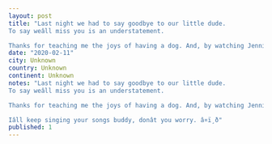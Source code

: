 ```yaml
---
layout: post
title: "Last night we had to say goodbye to our little dude. 
To say weâll miss you is an understatement.

Thanks for teaching me the joys of having a dog. And, by watching Jennie with you, letting me see t"
date: "2020-02-11"
city: Unknown
country: Unknown
continent: Unknown
notes: "Last night we had to say goodbye to our little dude. 
To say weâll miss you is an understatement.

Thanks for teaching me the joys of having a dog. And, by watching Jennie with you, letting me see truly deep love right up close. Youâre a hell of a guy moj.

Iâll keep singing your songs buddy, donât you worry. â¤ï¸ð"
published: 1
---
```

